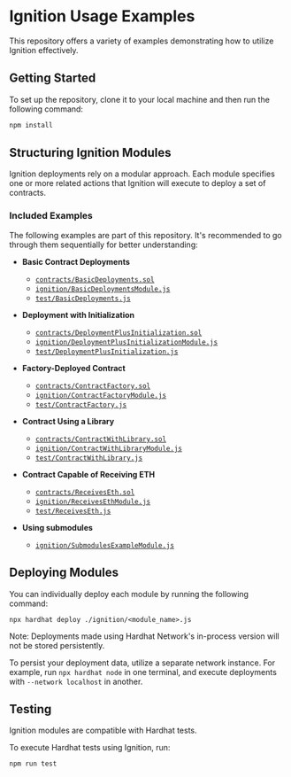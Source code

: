 # Ignition Usage Examples

This repository offers a variety of examples demonstrating how to utilize Ignition effectively.

## Getting Started

To set up the repository, clone it to your local machine and then run the following command:

```sh
npm install
```

## Structuring Ignition Modules

Ignition deployments rely on a modular approach. Each module specifies one or more related actions that Ignition will execute to deploy a set of contracts.

### Included Examples

The following examples are part of this repository. It's recommended to go through them sequentially for better understanding:

- **Basic Contract Deployments**

  - [`contracts/BasicDeployments.sol`](contracts/BasicDeployments.sol)
  - [`ignition/BasicDeploymentsModule.js`](ignition/BasicDeploymentsModule.js)
  - [`test/BasicDeployments.js`](test/BasicDeployments.js)

- **Deployment with Initialization**

  - [`contracts/DeploymentPlusInitialization.sol`](contracts/DeploymentPlusInitialization.sol)
  - [`ignition/DeploymentPlusInitializationModule.js`](ignition/DeploymentPlusInitializationModule.js)
  - [`test/DeploymentPlusInitialization.js`](test/DeploymentPlusInitialization.js)

- **Factory-Deployed Contract**

  - [`contracts/ContractFactory.sol`](contracts/ContractFactory.sol)
  - [`ignition/ContractFactoryModule.js`](ignition/ContractFactoryModule.js)
  - [`test/ContractFactory.js`](test/ContractFactory.js)

- **Contract Using a Library**

  - [`contracts/ContractWithLibrary.sol`](contracts/ContractWithLibrary.sol)
  - [`ignition/ContractWithLibraryModule.js`](ignition/ContractWithLibraryModule.js)
  - [`test/ContractWithLibrary.js`](test/ContractWithLibrary.js)

- **Contract Capable of Receiving ETH**

  - [`contracts/ReceivesEth.sol`](contracts/ReceivesEth.sol)
  - [`ignition/ReceivesEthModule.js`](ignition/ReceivesEthModule.js)
  - [`test/ReceivesEth.js`](test/ReceivesEth.js)

- **Using submodules**

  - [`ignition/SubmodulesExampleModule.js`](ignition/SubmodulesExampleModule.js)

## Deploying Modules

You can individually deploy each module by running the following command:

```shell
npx hardhat deploy ./ignition/<module_name>.js
```

Note: Deployments made using Hardhat Network's in-process version will not be stored persistently.

To persist your deployment data, utilize a separate network instance. For example, run `npx hardhat node` in one terminal, and execute deployments with `--network localhost` in another.

## Testing

Ignition modules are compatible with Hardhat tests.

To execute Hardhat tests using Ignition, run:

```shell
npm run test
```
